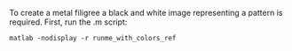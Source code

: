 To create a metal filigree a black and white image representing a pattern is required. First, run the .m script:
```
matlab -nodisplay -r runme_with_colors_ref
```
